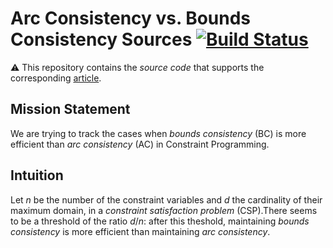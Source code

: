# Arc Consistency vs. Bounds Consistency Sources [![Build Status](https://travis-ci.org/pothitos/ACvsBC-Experiments.svg?branch=master)](https://travis-ci.org/pothitos/ACvsBC-Experiments)

:warning: This repository contains the _source code_ that
supports the corresponding
[article](https://github.com/pothitos/ACvsBC).

## Mission Statement

We are trying to track the cases when _bounds consistency_
(BC) is more efficient than _arc consistency_ (AC) in
Constraint Programming.

## Intuition

Let _n_ be the number of the constraint variables and _d_
the cardinality of their maximum domain, in a _constraint
satisfaction problem_ (CSP).There seems to be a threshold of
the ratio _d_/_n_: after this theshold, maintaining _bounds
consistency_ is more efficient than maintaining _arc
consistency_.
